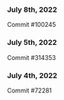### July 8th, 2022

Commit #100245

### July 5th, 2022

Commit #314353


### July 4th, 2022

Commit #72281
